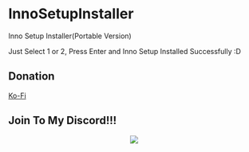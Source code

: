 # InnoSetupInstaller
Inno Setup Installer(Portable Version)

Just Select 1 or 2, Press Enter and Inno Setup Installed Successfully :D 

## Donation 

[Ko-Fi](https://ko-fi.com/K3K77259H)

## Join To My Discord!!!

<p align="center" >
  <a href="https://discord.gg/Qd7Shh9H56">
 <img src="https://img.shields.io/discord/921106565283594330?color=yellow&label=Join%20to%20my%20Discord%20Channel&logo=discord&logoColor=green&style=social">
    </a>
    </p>
